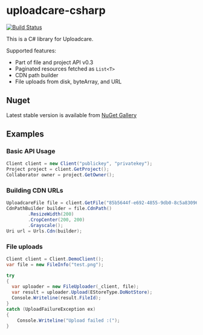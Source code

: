 uploadcare-csharp
===============

[![Build Status](https://travis-ci.org/okolobaxa/uploadcare-csharp.svg)](https://travis-ci.org/okolobaxa/uploadcare-csharp)

This is a C# library for Uploadcare.

Supported features:

- Part of file and project API v0.3
- Paginated resources fetched as `List<T>`
- CDN path builder
- File uploads from disk, byteArray, and URL

## Nuget
Latest stable version is available from [NuGet Gallery](https://www.nuget.org/packages/UploadcareCSharp/)

## Examples
### Basic API Usage

```csharp
Client client = new Client("publickey", "privatekey");
Project project = client.GetProject();
Collaborator owner = project.GetOwner();
```

### Building CDN URLs

```csharp
UploadcareFile file = client.GetFile("85b5644f-e692-4855-9db0-8c5a83096e25");
CdnPathBuilder builder = file.CdnPath()
        .ResizeWidth(200)
        .CropCenter(200, 200)
        .Grayscale();
Uri url = Urls.Cdn(builder);
```
### File uploads

```csharp
Client client = Client.DemoClient();
var file = new FileInfo("test.png");

try
{
  var uploader = new FileUploader(_client, file);
  var result = uploader.Upload(EStoreType.DoNotStore);
  Console.Writeline(result.FileId);
} 
catch (UploadFailureException ex) 
{
    Console.Writeline("Upload failed :(");
}
```
